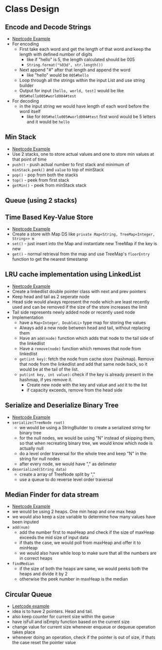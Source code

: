 # Class Design

## Encode and Decode Strings
- [Neetcode Example](https://neetcode.io/problems/string-encode-and-decode)
- For encoding
  - First take each word and get the length of that word and keep the length with defined number of digits
    - like if "hello" is 5, the length calculated should be 005
    - `String.format("%03d", str.length())`
  - Next append "#" after that length and append the word
    - like "hello" would be `005#hello` 
  - Loop through all the strings within the input List<String> and use string builder
  - Output for input `[hello, world, test]` would be like `005#hello005#world004#test`
- For decoding
  - in the input string we would have length of each word before the word itself
    - like for `005#hello005#world004#test` first word would be 5 letters and it would be `hello`

## Min Stack
- [Neetcode Example](https://neetcode.io/problems/minimum-stack)
- Use 2 stacks, one to store actual values and one to store min values at that point of time
- `push()` - push actual number to first stack and minimum of `minStack.peek()` and `value` to top of minStack
- `pop()` - pop from both the stacks
- `top()` - peek from first stack
- `getMin()` - peek from minStack stack

## Queue (using 2 stacks)

## Time Based Key-Value Store
- [Neetcode Example](https://neetcode.io/problems/time-based-key-value-store)
- Create a store with Map DS like `private Map<String, TreeMap<Integer, String>> m`
- `set()` - just insert into the Map and instantiate new TreeMap if the key is new
- `get()` - normal retrieval from the map and use TreeMap's `floorEntry` function to get the nearest timestamp

## LRU cache implementation using LinkedList
- [Neetcode Example](https://neetcode.io/problems/lru-cache)
- Create a linkedlist double pointer class with next and prev pointers
- Keep head and tail as 2 seperate node
- Head side would always represent the node which are least recently used and can be removed if the size of the store increases the limit
- Tail side represents newly added node or recently used node
- Implementation
  - have a `Map<Integer, DoubleLL>` type map for storing the values
  - Always add a new node between head and tail, without replacing them
  - Have an `add(node)` function which adds that node to the tail side of the linkedlist
  - Have a `remove(node)` function which removes that node from linkedlist
  - `get(int key)`: fetch the node from cache store (hashmap). Remove that node from the linkedlist and add that same node back, so it would be at the tail of the list.
  - `put(int key, int value)`: check if the key is already present in the hashmap, if yes remove it. 
    - Create new node with the key and value and `add` it to the list
    - if capacity exceeds, remove from the head side
  
## Serialize and Deserialize Binary Tree
- [Neetcode Example](https://neetcode.io/problems/serialize-and-deserialize-binary-tree)
- `serialize(TreeNode root)` 
  - we would be using a StringBuilder to create a serialized string for binary tree
  - for the null nodes, we would be using "N" instead of skipping them, so that when recreating binary tree, we would know which node is actually null
  - do a level order traversal for the whole tree and keep "N" in the string for null nodes
  - after every node, we would have "," as delimeter
- `deserialized(String data)`
  - create a array of TreeNode split by ","
  - use a queue to do reverse level order traversal

## Median Finder for data stream
- [Neetcode Example](https://neetcode.io/problems/find-median-in-a-data-stream)
- we would be using 2 heaps. One min heap and one max heap
- we would also keep a size variable to determine how many values have been inputed
- `add(num)` 
  - add the number first to maxHeap and check if the size of maxHeap exceeds the mid size of input data
  - if thats the case, we would poll from maxHeap and offer it to minHeap
  - we would also have while loop to make sure that all the numbers are in correct heaps
- `findMedian`
  - if the size of both the heaps are same, we would peeks both the heaps and divide it by 2
  - otherwise the peek number in maxHeap is the median

## Circular Queue
- [Leetcode example](https://leetcode.com/problems/design-circular-queue/description/)
- idea is to have 2 pointers. Head and tail.
- also keep counter for current size within the queue
- have isFull and isEmpty function based on the current size
- change value for current size whenever enqueue or dequeue operation takes place
- whenever doing an operation, check if the pointer is out of size, if thats the case reset the pointer value
